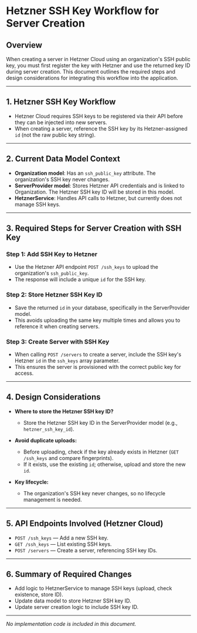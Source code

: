 # Hetzner SSH Key Workflow for Server Creation

## Overview

When creating a server in Hetzner Cloud using an organization's SSH public key, you must first register the key with Hetzner and use the returned key ID during server creation. This document outlines the required steps and design considerations for integrating this workflow into the application.

---

## 1. Hetzner SSH Key Workflow

- Hetzner Cloud requires SSH keys to be registered via their API before they can be injected into new servers.
- When creating a server, reference the SSH key by its Hetzner-assigned `id` (not the raw public key string).

---

## 2. Current Data Model Context

- **Organization model**: Has an `ssh_public_key` attribute. The organization's SSH key never changes.
- **ServerProvider model**: Stores Hetzner API credentials and is linked to Organization. The Hetzner SSH key ID will be stored in this model.
- **HetznerService**: Handles API calls to Hetzner, but currently does not manage SSH keys.

---

## 3. Required Steps for Server Creation with SSH Key

### Step 1: Add SSH Key to Hetzner
- Use the Hetzner API endpoint `POST /ssh_keys` to upload the organization's `ssh_public_key`.
- The response will include a unique `id` for the SSH key.

### Step 2: Store Hetzner SSH Key ID
- Save the returned `id` in your database, specifically in the ServerProvider model.
- This avoids uploading the same key multiple times and allows you to reference it when creating servers.

### Step 3: Create Server with SSH Key
- When calling `POST /servers` to create a server, include the SSH key's Hetzner `id` in the `ssh_keys` array parameter.
- This ensures the server is provisioned with the correct public key for access.

---

## 4. Design Considerations

- **Where to store the Hetzner SSH key ID?**
  - Store the Hetzner SSH key ID in the ServerProvider model (e.g., `hetzner_ssh_key_id`).

- **Avoid duplicate uploads:**
  - Before uploading, check if the key already exists in Hetzner (`GET /ssh_keys` and compare fingerprints).
  - If it exists, use the existing `id`; otherwise, upload and store the new `id`.

- **Key lifecycle:**
  - The organization's SSH key never changes, so no lifecycle management is needed.

---

## 5. API Endpoints Involved (Hetzner Cloud)
- `POST /ssh_keys` — Add a new SSH key.
- `GET /ssh_keys` — List existing SSH keys.
- `POST /servers` — Create a server, referencing SSH key IDs.

---

## 6. Summary of Required Changes
- Add logic to HetznerService to manage SSH keys (upload, check existence, store ID).
- Update data model to store Hetzner SSH key ID.
- Update server creation logic to include SSH key ID.

---

*No implementation code is included in this document.*
